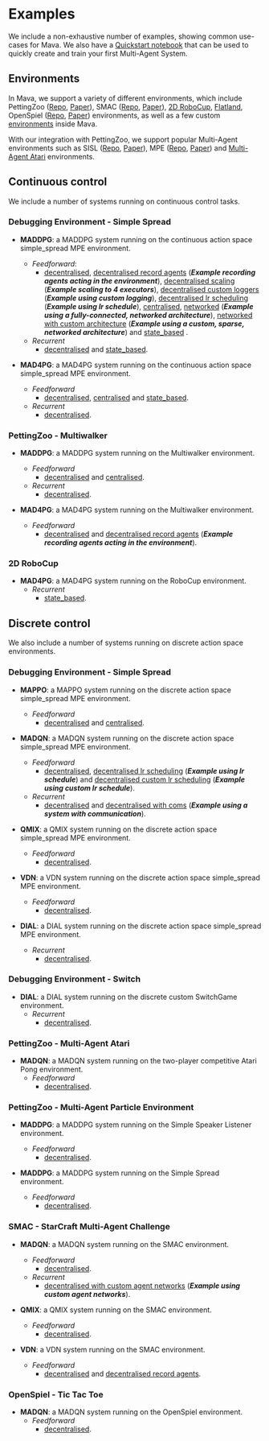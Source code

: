 # Examples
We include a non-exhaustive number of examples, showing common use-cases for Mava. We also have a [Quickstart notebook][quickstart] that can be used to quickly create and train your first Multi-Agent System.

## Environments

In Mava, we support a variety of different environments, which include
PettingZoo ([Repo][pz_repo], [Paper][pz_paper]), SMAC ([Repo][smac_repo], [Paper][smac_paper]), [2D RoboCup][robocup], [Flatland][flatland], OpenSpiel ([Repo][openspiel_repo], [Paper][openspiel_paper]) environments, as well as a few custom [environments][debug] inside Mava.

With our integration with PettingZoo, we support popular Multi-Agent environments such as SISL ([Repo][sisl_repo], [Paper][sisl_paper]), MPE ([Repo][mpe_repo], [Paper][mpe_paper]) and [Multi-Agent Atari](https://www.pettingzoo.ml/atari) environments.

## Continuous control
We include a number of systems running on continuous control tasks.

### Debugging Environment - Simple Spread
-   **MADDPG**:
    a MADDPG system running on the continuous action space simple_spread MPE environment.
    - *Feedforward*:
        -  [decentralised](debugging/simple_spread/feedforward/decentralised/run_maddpg.py), [decentralised record agents](debugging/simple_spread/feedforward/decentralised/run_maddpg_record.py) (***Example recording agents acting in the environment***), [decentralised scaling](debugging/simple_spread/feedforward/decentralised/run_maddpg_scaling.py) (***Example scaling to 4 executors***), [decentralised custom loggers](debugging/simple_spread/feedforward/decentralised/run_maddpg_custom_logging.py) (***Example using custom logging***), [decentralised lr scheduling](debugging/simple_spread/feedforward/decentralised/run_maddpg_lr_schedule.py) (***Example using lr schedule***),
[centralised](debugging/simple_spread/feedforward/centralised/run_maddpg.py), [networked](debugging/simple_spread/feedforward/networked/run_maddpg.py) (***Example using a fully-connected, networked architecture***), [networked with custom architecture](debugging/simple_spread/feedforward/networked/run_maddpg_custom_network.py) (***Example using a custom, sparse, networked architecture***) and [state_based](debugging/simple_spread/feedforward/state_based/run_maddpg.py) .
    - *Recurrent*
        - [decentralised](debugging/simple_spread/recurrent/decentralised/run_maddpg.py) and [state_based](debugging/simple_spread/recurrent/state_based/run_maddpg.py).

-   **MAD4PG**:
    a MAD4PG system running on the continuous action space simple_spread MPE environment.
    - *Feedforward*
        - [decentralised](debugging/simple_spread/feedforward/decentralised/run_mad4pg.py), [centralised](debugging/simple_spread/feedforward/centralised/run_mad4pg.py)
    and [state_based](debugging/simple_spread/feedforward/state_based/run_mad4pg.py).
    - *Recurrent*
        - [decentralised](debugging/simple_spread/recurrent/decentralised/run_mad4pg.py).

### PettingZoo - Multiwalker
  -   **MADDPG**:
      a MADDPG system running on the Multiwalker environment.
      - *Feedforward*
        - [decentralised](petting_zoo/sisl/multiwalker/feedforward/decentralised/run_maddpg.py) and [centralised](petting_zoo/sisl/multiwalker/feedforward/centralised/run_maddpg.py).
      - *Recurrent*
        - [decentralised](petting_zoo/sisl/multiwalker/recurrent/decentralised/run_maddpg.py).

  -   **MAD4PG**:
      a MAD4PG system running on the Multiwalker environment.
      - *Feedforward*
        - [decentralised](petting_zoo/sisl/multiwalker/feedforward/decentralised/run_mad4pg.py) and [decentralised record agents](petting_zoo/sisl/multiwalker/feedforward/decentralised/run_mad4pg_record.py) (***Example recording agents acting in the environment***).

### 2D RoboCup
-   **MAD4PG**:
    a MAD4PG system running on the RoboCup environment.
    - *Recurrent*
      - [state_based](robocup/recurrent/state_based/run_mad4pg.py).
## Discrete control

We also include a number of systems running on discrete action space environments.

### Debugging Environment - Simple Spread
  -   **MAPPO**:
      a MAPPO system running on the discrete action space simple_spread MPE environment.
      - *Feedforward*
        - [decentralised](debugging/simple_spread/feedforward/decentralised/run_mappo.py) and [centralised](debugging/simple_spread/feedforward/centralised/run_mappo.py).

  -   **MADQN**:
      a MADQN system running on the discrete action space simple_spread MPE environment.
      - *Feedforward*
        - [decentralised](debugging/simple_spread/feedforward/decentralised/run_madqn.py), [decentralised lr scheduling](debugging/simple_spread/feedforward/decentralised/run_madqn_lr_schedule.py) (***Example using lr schedule***) and [decentralised custom lr scheduling](debugging/simple_spread/feedforward/decentralised/run_madqn_custom_lr_schedule.py) (***Example using custom lr schedule***).
      - *Recurrent*
        - [decentralised](debugging/simple_spread/recurrent/decentralised/run_madqn.py) and [decentralised with coms](debugging/simple_spread/recurrent/decentralised/run_madqn_with_coms.py) (***Example using a system with communication***).

  -   **QMIX**:
      a QMIX system running on the discrete action space simple_spread MPE environment.
      - *Feedforward*
        - [decentralised](debugging/simple_spread/feedforward/decentralised/run_qmix.py).

  -   **VDN**:
      a VDN system running on the discrete action space simple_spread MPE environment.
      - *Feedforward*
        - [decentralised](debugging/simple_spread/feedforward/decentralised/run_vdn.py).

  -   **DIAL**:
      a DIAL system running on the discrete action space simple_spread MPE environment.
      - *Recurrent*
        - [decentralised](debugging/simple_spread/recurrent/decentralised/run_dial.py).

### Debugging Environment - Switch
-    **DIAL**:
    a DIAL system running on the discrete custom SwitchGame environment.
     - *Recurrent*
        - [decentralised](debugging/switch/recurrent/decentralised/run_dial.py).

### PettingZoo - Multi-Agent Atari
-   **MADQN**:
   a MADQN system running on the two-player competitive Atari Pong environment.
    - *Feedforward*
      - [decentralised](petting_zoo/atari/pong/feedforward/decentralised/run_madqn.py).

### PettingZoo - Multi-Agent Particle Environment
  -   **MADDPG**:
      a MADDPG system running on the Simple Speaker Listener environment.
      - *Feedforward*
        - [ decentralised](petting_zoo/mpe/simple_speaker_listener/feedforward/decentralised/run_maddpg.py).

  -   **MADDPG**:
      a MADDPG system running on the Simple Spread environment.
      - *Feedforward*
        - [decentralised](petting_zoo/mpe/simple_spread/feedforward/decentralised/run_maddpg.py).

### SMAC - StarCraft Multi-Agent Challenge
-   **MADQN**:
    a MADQN system running on the SMAC environment.
    - *Feedforward*
      - [decentralised](smac/feedforward/decentralised/run_madqn.py).
    - *Recurrent*
      - [decentralised with custom agent networks](smac/recurrent/decentralised/run_madqn.py) (***Example using custom agent networks***).

-   **QMIX**:
    a QMIX system running on the SMAC environment.
    - *Feedforward*
      - [decentralised](smac/feedforward/decentralised/run_qmix.py).

-   **VDN**:
    a VDN system running on the SMAC environment.
    - *Feedforward*
      - [decentralised](smac/feedforward/decentralised/run_vdn.py) and [decentralised record agents](smac/feedforward/decentralised/run_vdn_record.py).

### OpenSpiel - Tic Tac Toe
  -   **MADQN**:
      a MADQN system running on the OpenSpiel environment.
      - *Feedforward*
        - [decentralised](openspiel/tic_tac_toe/feedforward/decentralised/run_madqn.py).


[debug]: ../mava/utils/debugging
[pz_repo]: https://github.com/PettingZoo-Team/PettingZoo
[pz_paper]: https://arxiv.org/abs/2009.14471
[flatland]: https://gitlab.aicrowd.com/flatland/flatland
[smac_repo]: https://github.com/oxwhirl/smac
[smac_paper]: https://arxiv.org/abs/1902.04043
[openspiel_repo]: https://github.com/deepmind/open_spiel
[openspiel_paper]: https://github.com/deepmind/open_spiel
[sisl_repo]: https://github.com/sisl/MADRL
[sisl_paper]: http://ala2017.it.nuigalway.ie/papers/ALA2017_Gupta.pdf
[mpe_repo]: https://github.com/openai/multiagent-particle-envs
[mpe_paper]: https://arxiv.org/abs/1706.02275
[robocup]: https://github.com/rcsoccersim
[quickstart]: ./quickstart.ipynb
